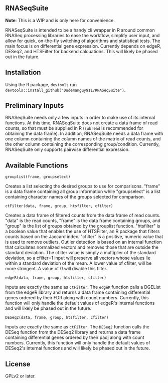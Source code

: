 ## RNASeqSuite

**Note**: This is a WIP and is only here for convenience.

RNASeqSuite is intended to be a handy cli wrapper in R around common RNASeq processing libraries to ease the workflow, simplify user input, and allow for quick, on-the-fly switching of algorithms and statistical tests. The main focus is on differential gene expression. Currently depends on edgeR, DESeq2, and HTSFilter for backend calcuations. This will likely be phased out in the future.

## Installation
Using the R package, ``devtools`` run ``devtools::install_github("Dudemanguy911/RNASeqSuite")``.

## Preliminary Inputs
RNASeqSuite needs only a few inputs in order to make use of its internal functions. At this time, RNASeqSuite does not create a data frame of read counts, so that must be supplied in R (`subread` is recommended for obtaining the data frame). In addition, RNASeqSuite needs a data frame with one column containing the column names of the matrix of read counts, and the other column containing the corresponding group/condition. Currently, RNASeqSuite only supports pairwise differential expression.

## Available Functions

``grouplist(frame, groupselect)``

Creates a list selecting the desired groups to use for comparisons. "frame" is a data frame containing all group information while "groupselect" is a list containing character names of the groups selected for comparison.

``ctFilter(data, frame, group, htsfilter, cfilter)``

Creates a data frame of filtered counts from the data frame of read counts. "data" is the read counts, "frame" is the data frame containing groups, and "group" is the list of groups obtained by the grouplist function. "htsfilter" is a boolean value that enables the use of HTSFilter, an R package that filters counts based on the Jaccard index. "cfilter" is a positive, numeric value that is used to remove outliers. Outlier detection is based on an internal function that calculates normalized vectors and removes those that are outside the standard deviation. The cfilter value is simply a multiplier of the standard deviation, so a cfilter=1 input will preserve all vectors whose values lie within a standard deviation of the mean. A lower value of cfilter, will be more stringent. A value of 0 will disable this filter.

``edgeR(data, frame, group, htsfilter, cfilter)``

Inputs are exactly the same as `ctFilter`. The `edgeR` function calls a DGEList from the edgeR library and returns a data frame containing differential genes ordered by their FDR along with count numbers. Currently, this function will only handle the default values of edgeR's internal functions and will likely be phased out in the future.


``DESeq2(data, frame, group, htsfilter, cfilter)``

Inputs are exactly the same as `ctFilter`. The `DESeq2` function calls the DESeq function from the DESeq2 library and returns a data frame containing differential genes ordered by their padj along with count numbers. Currently, this function will only handle the default values of DESeq2's internal functions and will likely be phased out in the future.

## License
GPLv2 or later.
